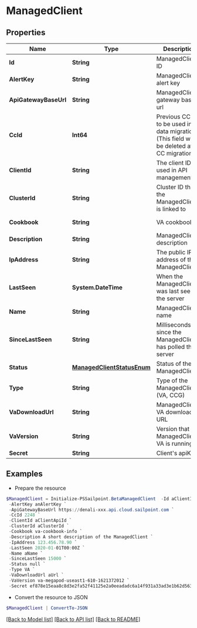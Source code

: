 # ManagedClient
## Properties

Name | Type | Description | Notes
------------ | ------------- | ------------- | -------------
**Id** | **String** | ManagedClient ID | [optional] [readonly] 
**AlertKey** | **String** | ManagedClient alert key | [optional] [readonly] 
**ApiGatewayBaseUrl** | **String** | ManagedClient gateway base url | [optional] [readonly] 
**CcId** | **Int64** | Previous CC ID to be used in data migration. (This field will be deleted after CC migration!) | [optional] 
**ClientId** | **String** | The client ID used in API management | 
**ClusterId** | **String** | Cluster ID that the ManagedClient is linked to | 
**Cookbook** | **String** | VA cookbook | [optional] [readonly] 
**Description** | **String** | ManagedClient description | 
**IpAddress** | **String** | The public IP address of the ManagedClient | [optional] [readonly] 
**LastSeen** | **System.DateTime** | When the ManagedClient was last seen by the server | [optional] [readonly] 
**Name** | **String** | ManagedClient name | [optional] 
**SinceLastSeen** | **String** | Milliseconds since the ManagedClient has polled the server | [optional] [readonly] 
**Status** | [**ManagedClientStatusEnum**](ManagedClientStatusEnum.md) | Status of the ManagedClient | [optional] [readonly] 
**Type** | **String** | Type of the ManagedClient (VA, CCG) | 
**VaDownloadUrl** | **String** | ManagedClient VA download URL | [optional] [readonly] 
**VaVersion** | **String** | Version that the ManagedClient&#39;s VA is running | [optional] [readonly] 
**Secret** | **String** | Client&#39;s apiKey | [optional] 

## Examples

- Prepare the resource
```powershell
$ManagedClient = Initialize-PSSailpoint.BetaManagedClient  -Id aClientId `
 -AlertKey anAlertKey `
 -ApiGatewayBaseUrl https://denali-xxx.api.cloud.sailpoint.com `
 -CcId 2248 `
 -ClientId aClientApiId `
 -ClusterId aClusterId `
 -Cookbook va-cookbook-info `
 -Description A short description of the ManagedClient `
 -IpAddress 123.456.78.90 `
 -LastSeen 2020-01-01T00:00Z `
 -Name aName `
 -SinceLastSeen 15000 `
 -Status null `
 -Type VA `
 -VaDownloadUrl aUrl `
 -VaVersion va-megapod-useast1-610-1621372012 `
 -Secret ef878e15eaa8c8d3e2fa52f41125e2a0eeadadc6a14f931a33ad3e1b62d56381
```

- Convert the resource to JSON
```powershell
$ManagedClient | ConvertTo-JSON
```

[[Back to Model list]](../README.md#documentation-for-models) [[Back to API list]](../README.md#documentation-for-api-endpoints) [[Back to README]](../README.md)

